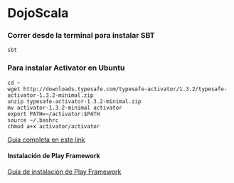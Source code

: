 # DojoScala


### Correr desde la terminal para instalar SBT

```
sbt
```


### Para instalar Activator en Ubuntu

```
cd ~
wget http://downloads.typesafe.com/typesafe-activator/1.3.2/typesafe-activator-1.3.2-minimal.zip
unzip typesafe-activator-1.3.2-minimal.zip
mv activator-1.3.2-minimal activator
export PATH=~/activator:$PATH
source ~/.bashrc
chmod a+x activator/activator
```

[Guia completa en este link](https://gist.github.com/patarkf/ab2c976b6f89edf90f63)

#### Instalación de Play Framework

[Guía de instalación de Play Framework](https://www.playframework.com/documentation/1.0/install)

